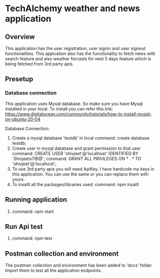 # TechAlchemy weather and news application

## Overview
This application has the user registration, user signin and user signout functionalities.
This appication also has the functionality to fetch news with search feature and also weather forcasts for next 5 days feature which is being fetched from 3rd party apis.

## Presetup
### Database connection
This application uses Mysql database. So make sure you have Mysql installed in your local. To install you can refer this link: https://www.digitalocean.com/community/tutorials/how-to-install-mysql-on-ubuntu-20-04

Database Connection:
1. Create a mysql database 'testdb' in local
    command: 
    create database testdb;
2. Create user in mysql database and  grant permission to that user   
    command: 
    CREATE USER 'shivjeet'@'localhost' IDENTIFIED BY 'Shivjeets7@@';
    command: 
    GRANT ALL PRIVILEGES ON * . * TO 'shivjeet'@'localhost';
3. To use 3rd party apis you will need ApiKey. I have hardcode my keys in this application. You can use the same or you can replace them with yours.
4. To insatll all the packages/libraries used:
    command: 
    npm insatll

## Running application
1. command: 
   npm start

## Run Api test 
1. command: 
   npm test

## Postman collection and environment
The postman collection and environment has been added to 'docs' folder. Import them to test all the application endpoints.